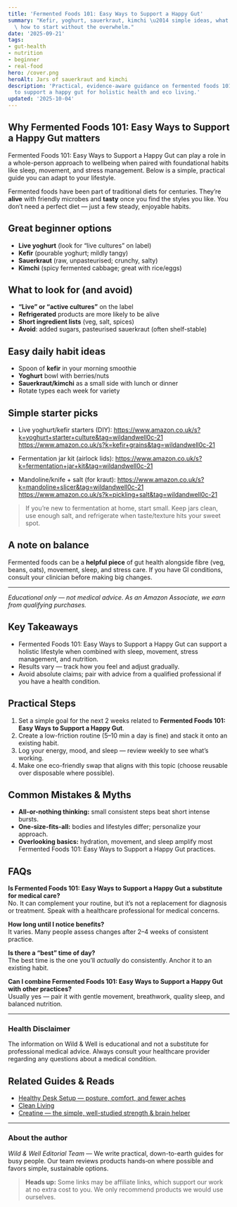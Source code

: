 ```yaml
---
title: 'Fermented Foods 101: Easy Ways to Support a Happy Gut'
summary: "Kefir, yoghurt, sauerkraut, kimchi \u2014 simple ideas, what to buy, and\
  \ how to start without the overwhelm."
date: '2025-09-21'
tags:
- gut-health
- nutrition
- beginner
- real-food
hero: /cover.png
heroAlt: Jars of sauerkraut and kimchi
description: 'Practical, evidence-aware guidance on fermented foods 101: easy ways
  to support a happy gut for holistic health and eco living.'
updated: '2025-10-04'
---
```


## Why Fermented Foods 101: Easy Ways to Support a Happy Gut matters
Fermented Foods 101: Easy Ways to Support a Happy Gut can play a role in a whole-person approach to wellbeing when paired with foundational habits like sleep, movement, and stress management. Below is a simple, practical guide you can adapt to your lifestyle.

Fermented foods have been part of traditional diets for centuries. They’re **alive** with friendly microbes and **tasty** once you find the styles you like. You don’t need a perfect diet — just a few steady, enjoyable habits.

## Great beginner options
- **Live yoghurt** (look for “live cultures” on label)
- **Kefir** (pourable yoghurt; mildly tangy)
- **Sauerkraut** (raw, unpasteurised; crunchy, salty)
- **Kimchi** (spicy fermented cabbage; great with rice/eggs)

## What to look for (and avoid)
- **“Live” or “active cultures”** on the label
- **Refrigerated** products are more likely to be alive
- **Short ingredient lists** (veg, salt, spices)
- **Avoid**: added sugars, pasteurised sauerkraut (often shelf-stable)

## Easy daily habit ideas
- Spoon of **kefir** in your morning smoothie
- **Yoghurt** bowl with berries/nuts
- **Sauerkraut/kimchi** as a small side with lunch or dinner
- Rotate types each week for variety

## Simple starter picks
- Live yoghurt/kefir starters (DIY):
  https://www.amazon.co.uk/s?k=yoghurt+starter+culture&tag=wildandwell0c-21
  https://www.amazon.co.uk/s?k=kefir+grains&tag=wildandwell0c-21

- Fermentation jar kit (airlock lids):
  https://www.amazon.co.uk/s?k=fermentation+jar+kit&tag=wildandwell0c-21

- Mandoline/knife + salt (for kraut):
  https://www.amazon.co.uk/s?k=mandoline+slicer&tag=wildandwell0c-21
  https://www.amazon.co.uk/s?k=pickling+salt&tag=wildandwell0c-21

> If you’re new to fermentation at home, start small. Keep jars clean, use enough salt, and refrigerate when taste/texture hits your sweet spot.

## A note on balance
Fermented foods can be a **helpful piece** of gut health alongside fibre (veg, beans, oats), movement, sleep, and stress care. If you have GI conditions, consult your clinician before making big changes.

---

*Educational only — not medical advice.*
*As an Amazon Associate, we earn from qualifying purchases.*

## Key Takeaways
- Fermented Foods 101: Easy Ways to Support a Happy Gut can support a holistic lifestyle when combined with sleep, movement, stress management, and nutrition.
- Results vary — track how you feel and adjust gradually.
- Avoid absolute claims; pair with advice from a qualified professional if you have a health condition.


## Practical Steps
1. Set a simple goal for the next 2 weeks related to **Fermented Foods 101: Easy Ways to Support a Happy Gut**.
2. Create a low-friction routine (5–10 min a day is fine) and stack it onto an existing habit.
3. Log your energy, mood, and sleep — review weekly to see what’s working.
4. Make one eco-friendly swap that aligns with this topic (choose reusable over disposable where possible).


## Common Mistakes & Myths
- **All-or-nothing thinking:** small consistent steps beat short intense bursts.
- **One-size-fits-all:** bodies and lifestyles differ; personalize your approach.
- **Overlooking basics:** hydration, movement, and sleep amplify most Fermented Foods 101: Easy Ways to Support a Happy Gut practices.


## FAQs
**Is Fermented Foods 101: Easy Ways to Support a Happy Gut a substitute for medical care?**  
No. It can complement your routine, but it’s not a replacement for diagnosis or treatment. Speak with a healthcare professional for medical concerns.

**How long until I notice benefits?**  
It varies. Many people assess changes after 2–4 weeks of consistent practice.

**Is there a “best” time of day?**  
The best time is the one you’ll *actually* do consistently. Anchor it to an existing habit.

**Can I combine Fermented Foods 101: Easy Ways to Support a Happy Gut with other practices?**  
Usually yes — pair it with gentle movement, breathwork, quality sleep, and balanced nutrition.


---

### Health Disclaimer
The information on Wild & Well is educational and not a substitute for professional medical advice. Always consult your healthcare provider regarding any questions about a medical condition.


## Related Guides & Reads
- [Healthy Desk Setup — posture, comfort, and fewer aches](../guides/posture-setup-healthy-desk.md)
- [Clean Living](../hubs/clean-living.mdx)
- [Creatine — the simple, well-studied strength & brain helper](../guides/creatine-minimal-ingredients.md)

---

### About the author
*Wild & Well Editorial Team* — We write practical, down-to-earth guides for busy people. Our team reviews products hands‑on where possible and favors simple, sustainable options.

> **Heads up:** Some links may be affiliate links, which support our work at no extra cost to you. We only recommend products we would use ourselves.
